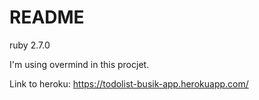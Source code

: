 # README

ruby 2.7.0

I'm using overmind in this procjet.

Link to heroku: https://todolist-busik-app.herokuapp.com/
